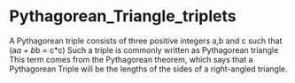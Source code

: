 # Pythagorean_Triangle_triplets
A Pythagorean triple consists of three positive integers a,b and c such that (a*a + b*b = c*c) Such a triple is commonly written as Pythagorean triangle This term comes from the Pythagorean theorem, which says that a Pythagorean Triple will be the lengths of the sides of a right-angled triangle. 
